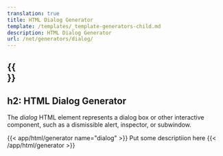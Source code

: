 ```yaml
---
translation: true
title: HTML Dialog Generator
template: /templates/_template-generators-child.md
description: HTML Dialog Generator
url: /net/generators/dialog/
---
```


{{<section overview>}}
---
h2: HTML Dialog Generator
---

The *dialog* HTML element represents a dialog box or other interactive component, such as a dismissible alert, inspector, or subwindow.


{{< app/html/generator name="dialog" >}}
Put some descriptiion here
{{< /app/html/generator >}}